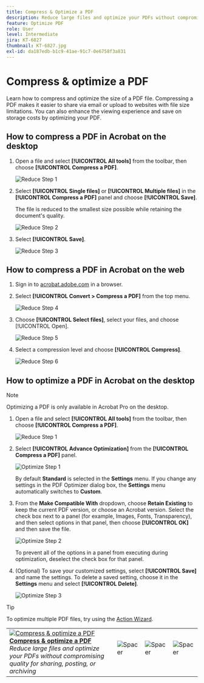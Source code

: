 ```yaml
---
title: Compress & Optimize a PDF
description: Reduce large files and optimize your PDFs without compromising quality for sharing, posting, or archiving
feature: Optimize PDF
role: User
level: Intermediate
jira: KT-6827
thumbnail: KT-6827.jpg
exl-id: da187edb-b1c9-41ae-91c7-0e6758f3a831
---
```

# Compress & optimize a PDF

Learn how to compress and optimize the size of a PDF file. Compressing a PDF makes it easier to share via email or upload to websites with file size limitations. You can also enhance the viewing experience and save on storage costs by optimizing your PDF.

## How to compress a PDF in Acrobat on the desktop

1. Open a file and select **[!UICONTROL All tools]** from the toolbar, then choose **[!UICONTROL Compress a PDF]**.

    ![Reduce Step 1](../assets/Reduce_1.png)

1. Select **[!UICONTROL Single files]** or **[!UICONTROL Multiple files]** in the **[!UICONTROL Compress a PDF]** panel and choose **[!UICONTROL Save]**.

    The file is reduced to the smallest size possible while retaining the document's quality.

    ![Reduce Step 2](../assets/Reduce_2.png)

1. Select **[!UICONTROL Save]**.

    ![Reduce Step 3](../assets/Reduce_3.png)


## How to compress a PDF in Acrobat on the web

1. Sign in to [acrobat.adobe.com](https://acrobat.adobe.com/) in a browser.

1. Select **[!UICONTROL Convert > Compress a PDF]** from the top menu.

    ![Reduce Step 4](../assets/Reduce_4.png)

1. Choose **[!UICONTROL Select files]**, select your files, and choose [!UICONTROL Open].

    ![Reduce Step 5](../assets/Reduce_5.png)

1. Select a compression level and choose **[!UICONTROL Compress]**.

    ![Reduce Step 6](../assets/Reduce_6.png)

## How to optimize a PDF in Acrobat on the desktop

>[!NOTE]
>
>Optimizing a PDF is only available in Acrobat Pro on the desktop.

1. Open a file and select **[!UICONTROL All tools]** from the toolbar, then choose **[!UICONTROL Compress a PDF]**.

    ![Reduce Step 1](../assets/Reduce_1.png)

1. Select **[!UICONTROL Advance Optimization]** from the **[!UICONTROL Compress a PDF]** panel.

    ![Optimize Step 1](../assets/Optimize_1.png)

    By default **Standard** is selected in the **Settings** menu. If you change any settings in the PDF Optimizer dialog box, the **Settings** menu automatically switches to **Custom**.

1. From the **Make Compatible With** dropdown, choose **Retain Existing** to keep the current PDF version, or choose an Acrobat version. Select the check box next to a panel (for example, Images, Fonts, Transparency), and then select options in that panel, then choose **[!UICONTROL OK]** and then save the file.

    ![Optimize Step 2](../assets/Optimize_2.png)

    To prevent all of the options in a panel from executing during optimization, deselect the check box for that panel.

1. (Optional) To save your customized settings, select **[!UICONTROL Save]** and name the settings. To delete a saved setting, choose it in the **Settings** menu and select **[!UICONTROL Delete]**.

    ![Optimize Step 3](../assets/Optimize_3.png)

>[!TIP]
>
>To optimize multiple PDF files, try using the [Action Wizard](../advanced-tasks/action.md).

<table style="table-layout:fixed">
  <td>
    <a href="reduce.md">
      <img alt="Compress & optimize a PDF" src="../assets/reduce.png" />
    </a>
    <div>
    <a href="reduce.me"><strong>Compress & optimize a PDF</strong></a>
    </div>
    <em>Reduce large files and optimize your PDFs without compromising quality for sharing, posting, or archiving</em>
    <br>
  </td>
  <td>
        <img alt="Spacer" src="../assets/Whitespacer.png" />
        <div>
        <br>
      </td>
    <td>
        <img alt="Spacer" src="../assets/Whitespacer.png" />
        <div>
        <br>
    </td>
    <td>
        <img alt="Spacer" src="../assets/Whitespacer.png" />
        <div>
        <br>
    </td>
</tr>
</table>